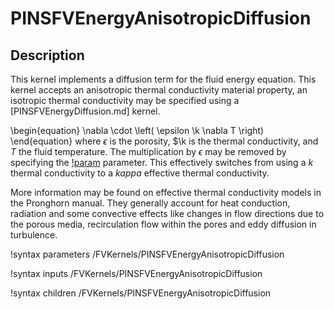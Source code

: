 # PINSFVEnergyAnisotropicDiffusion

## Description

This kernel implements a diffusion term for the fluid energy equation.
This kernel accepts an anisotropic thermal conductivity material property, an isotropic thermal conductivity may be
specified using a [PINSFVEnergyDiffusion.md] kernel.

\begin{equation}
\nabla \cdot \left( \epsilon \k \nabla T \right)
\end{equation}
where $\epsilon$ is the porosity, $\k is the thermal conductivity, and $T$ the fluid temperature. The
multiplication by $\epsilon$ may be removed by specifying the
[!param](/FVKernels/PINSFVEnergyAnisotropicDiffusion/effective_diffusivity) parameter. This effectively
switches from using a $k$ thermal conductivity to a $kappa$ effective thermal conductivity.

More information may be found on effective thermal conductivity models in the Pronghorn manual. They
generally account for heat conduction, radiation and some convective effects like changes in flow directions
due to the porous media, recirculation flow within the pores and eddy diffusion in turbulence.

!syntax parameters /FVKernels/PINSFVEnergyAnisotropicDiffusion

!syntax inputs /FVKernels/PINSFVEnergyAnisotropicDiffusion

!syntax children /FVKernels/PINSFVEnergyAnisotropicDiffusion
